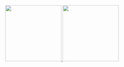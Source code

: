 <div align="center">
  <a href="https://github.com/cosclerison">
    <img height="175em" src="https://github-readme-stats.vercel.app/api?  username=cosclerison&show_icons=true&theme=gotham&include_all_commits=true&count_private=true"/>
    <img height="175em" src="https://github-readme-stats.vercel.app/api/top-langs/?username=cosclerison&layout=compact&langs_count=7&theme=gotham"/>
  </a>
</div>
